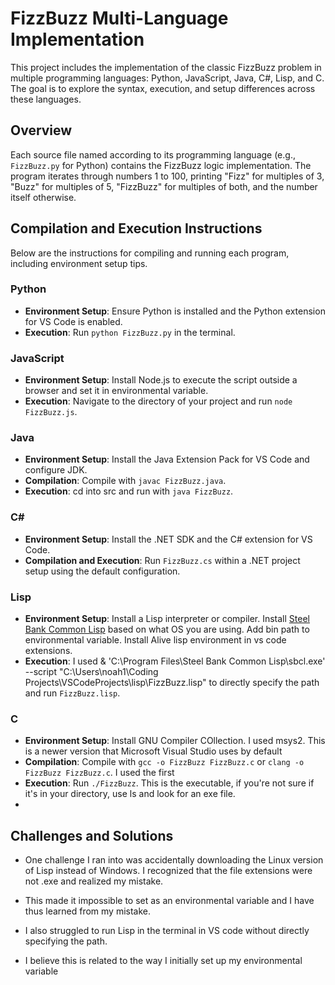 # FizzBuzz Multi-Language Implementation

This project includes the implementation of the classic FizzBuzz problem in multiple programming languages: Python, JavaScript, Java, C#, Lisp, and C. The goal is to explore the syntax, execution, and setup differences across these languages.

## Overview

Each source file named according to its programming language (e.g., `FizzBuzz.py` for Python) contains the FizzBuzz logic implementation. The program iterates through numbers 1 to 100, printing "Fizz" for multiples of 3, "Buzz" for multiples of 5, "FizzBuzz" for multiples of both, and the number itself otherwise.

## Compilation and Execution Instructions

Below are the instructions for compiling and running each program, including environment setup tips.

### Python

- **Environment Setup**: Ensure Python is installed and the Python extension for VS Code is enabled.
- **Execution**: Run `python FizzBuzz.py` in the terminal.

### JavaScript

- **Environment Setup**: Install Node.js to execute the script outside a browser and set it in environmental variable.
- **Execution**: Navigate to the directory of your project and run `node FizzBuzz.js`.

### Java

- **Environment Setup**: Install the Java Extension Pack for VS Code and configure JDK.
- **Compilation**: Compile with `javac FizzBuzz.java`.
- **Execution**: cd into src and run with `java FizzBuzz`.


### C#

- **Environment Setup**: Install the .NET SDK and the C# extension for VS Code.
- **Compilation and Execution**: Run `FizzBuzz.cs` within a .NET project setup using the default configuration.

### Lisp

- **Environment Setup**: Install a Lisp interpreter or compiler. Install [Steel Bank Common Lisp](https://www.sbcl.org/platform-table.html) based on what OS you are using. Add bin path to environmental variable. Install Alive lisp environment in vs code extensions.
- **Execution**: I used  & 'C:\Program Files\Steel Bank Common Lisp\sbcl.exe' --script "C:\Users\noah1\Coding Projects\VSCodeProjects\lisp\FizzBuzz.lisp"  to directly specify the path and run `FizzBuzz.lisp`.

### C

- **Environment Setup**: Install GNU Compiler COllection. I used msys2. This is a newer version that Microsoft Visual Studio uses by default
- **Compilation**: Compile with `gcc -o FizzBuzz FizzBuzz.c` or `clang -o FizzBuzz FizzBuzz.c`. I used the first
- **Execution**: Run `./FizzBuzz`. This is the executable, if you're not sure if it's in your directory, use ls and look for an exe file.
- 
## Challenges and Solutions
- One challenge I ran into was accidentally downloading the Linux version of Lisp instead of Windows. I recognized that the file extensions were not .exe and realized my mistake.
- This made it impossible to set as an environmental variable and I have thus learned from my mistake.

- I also struggled to run Lisp in the terminal in VS code without directly specifying the path. 
- I believe this is related to the way I initially set up my environmental variable 
